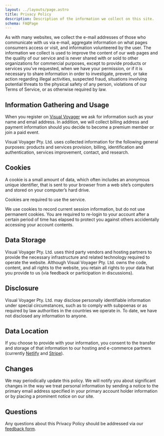 ```yaml
---
layout: ../layouts/page.astro
title: Privacy Policy
description: Description of the information we collect on this site.
schema: FAQPage
---
```


As with many websites, we collect the e-mail addresses of those who communicate with us via e-mail, aggregate information on what pages consumers access or visit, and information volunteered by the user. The information we collect is used to improve the content of our web pages and the quality of our service and is never shared with or sold to other organizations for commercial purposes, except to provide products or services you’ve requested, when we have your permission, or if it is necessary to share information in order to investigate, prevent, or take action regarding illegal activities, suspected fraud, situations involving potential threats to the physical safety of any person, violations of our Terms of Service, or as otherwise required by law.

## Information Gathering and Usage

When you register on [Visual Voyager](https://visualvoyager.net) we ask for information such as your name and email address. In addition, we will collect billing address and payment information should you decide to become a premium member or join a paid event.

Visual Voyager Pty. Ltd. uses collected information for the following general purposes: products and services provision, billing, identification and authentication, services improvement, contact, and research.

## Cookies

A cookie is a small amount of data, which often includes an anonymous unique identifier, that is sent to your browser from a web site’s computers and stored on your computer’s hard drive.

Cookies are required to use the service.

We use cookies to record current session information, but do not use permanent cookies. You are required to re-login to your account after a certain period of time has elapsed to protect you against others accidentally accessing your account contents.

## Data Storage

Visual Voyager Pty. Ltd. uses third party vendors and hosting partners to provide the necessary infrastructure and related technology required to operate the website. Although Visual Voyager Pty. Ltd. owns the code, content, and all rights to the website, you retain all rights to your data that you provide to us (via feedback or participation in discussions).

## Disclosure

Visual Voyager Pty. Ltd. may disclose personally identifiable information under special circumstances, such as to comply with subpoenas or as required by law authorities in the countries we operate in. To date, we have not disclosed any information to anyone.

## Data Location

If you choose to provide with your information, you consent to the transfer and storage of that information to our hosting and e-commerce partners (currently [Netlify](https://www.netlify.com) and [Stripe](https://stripe.com)).

## Changes

We may periodically update this policy. We will notify you about significant changes in the way we treat personal information by sending a notice to the primary email address specified in your primary account holder information or by placing a prominent notice on our site.

## Questions

Any questions about this Privacy Policy should be addressed via our [feedback form](/contact).
